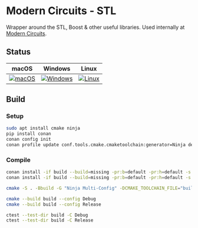 # Modern Circuits - STL

Wrapper around the STL, Boost & other useful libraries. Used internally at [Modern Circuits](https://modern-circuits.com).

## Status

|                                                                                    macOS                                                                                     |                                                                                      Windows                                                                                       |                                                                                    Linux                                                                                     |
| :--------------------------------------------------------------------------------------------------------------------------------------------------------------------------: | :--------------------------------------------------------------------------------------------------------------------------------------------------------------------------------: | :--------------------------------------------------------------------------------------------------------------------------------------------------------------------------: |
| [![macOS](https://github.com/ModernCircuits/mc-core/actions/workflows/test_macos.yml/badge.svg)](https://github.com/ModernCircuits/mc-core/actions/workflows/test_macos.yml) | [![Windows](https://github.com/ModernCircuits/mc-core/actions/workflows/test_windows.yml/badge.svg)](https://github.com/ModernCircuits/mc-core/actions/workflows/test_windows.yml) | [![Linux](https://github.com/ModernCircuits/mc-core/actions/workflows/test_linux.yml/badge.svg)](https://github.com/ModernCircuits/mc-core/actions/workflows/test_linux.yml) |

## Build

### Setup

```sh
sudo apt install cmake ninja
pip install conan
conan config init
conan profile update conf.tools.cmake.cmaketoolchain:generator=Ninja default
```

### Compile

```sh
conan install -if build --build=missing -pr:b=default -pr:h=default -s compiler.cppstd=20 -s build_type=Debug .
conan install -if build --build=missing -pr:b=default -pr:h=default -s compiler.cppstd=20 -s build_type=Release .

cmake -S . -Bbuild -G "Ninja Multi-Config" -DCMAKE_TOOLCHAIN_FILE="build/conan_toolchain.cmake" -DCMAKE_CXX_STANDARD=20

cmake --build build --config Debug
cmake --build build --config Release

ctest --test-dir build -C Debug
ctest --test-dir build -C Release
```

